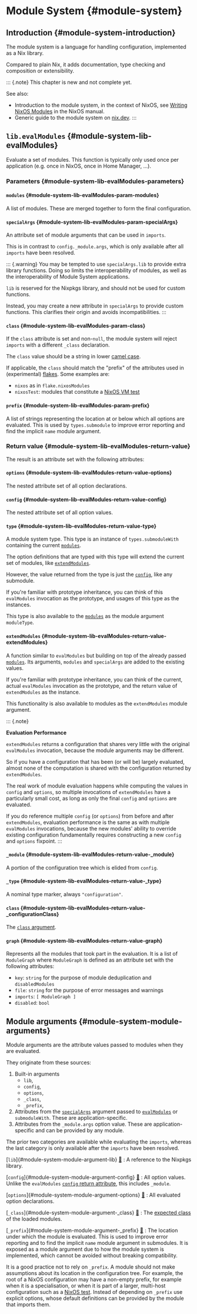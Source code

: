 # Module System {#module-system}

## Introduction {#module-system-introduction}

The module system is a language for handling configuration, implemented as a Nix library.

Compared to plain Nix, it adds documentation, type checking and composition or extensibility.

::: {.note}
This chapter is new and not complete yet.

See also:
- Introduction to the module system, in the context of NixOS, see [Writing NixOS Modules](https://nixos.org/manual/nixos/unstable/index.html#sec-writing-modules) in the NixOS manual.
- Generic guide to the module system on [nix.dev](https://nix.dev/tutorials/module-system/index.html).
:::

## `lib.evalModules` {#module-system-lib-evalModules}

Evaluate a set of modules. This function is typically only used once per application (e.g. once in NixOS, once in Home Manager, ...).

### Parameters {#module-system-lib-evalModules-parameters}

#### `modules` {#module-system-lib-evalModules-param-modules}

A list of modules. These are merged together to form the final configuration.
<!-- TODO link to section about merging, TBD -->

#### `specialArgs` {#module-system-lib-evalModules-param-specialArgs}

An attribute set of module arguments that can be used in `imports`.

This is in contrast to `config._module.args`, which is only available after all `imports` have been resolved.

::: {.warning}
You may be tempted to use `specialArgs.lib` to provide extra library functions. Doing so limits the interoperability of modules, as well as the interoperability of Module System applications.

`lib` is reserved for the Nixpkgs library, and should not be used for custom functions.

Instead, you may create a new attribute in `specialArgs` to provide custom functions.
This clarifies their origin and avoids incompatibilities.
:::

#### `class` {#module-system-lib-evalModules-param-class}

If the `class` attribute is set and non-`null`, the module system will reject `imports` with a different `_class` declaration.

The `class` value should be a string in lower [camel case](https://en.wikipedia.org/wiki/Camel_case).

If applicable, the `class` should match the "prefix" of the attributes used in (experimental) [flakes](https://nixos.org/manual/nix/stable/command-ref/new-cli/nix3-flake.html#description). Some examples are:

 - `nixos` as in `flake.nixosModules`
 - `nixosTest`: modules that constitute a [NixOS VM test](https://nixos.org/manual/nixos/stable/index.html#sec-nixos-tests)
<!-- We've only just started with `class`. You're invited to add a few more. -->

#### `prefix` {#module-system-lib-evalModules-param-prefix}

A list of strings representing the location at or below which all options are evaluated. This is used by `types.submodule` to improve error reporting and find the implicit `name` module argument.

### Return value {#module-system-lib-evalModules-return-value}

The result is an attribute set with the following attributes:

#### `options` {#module-system-lib-evalModules-return-value-options}

The nested attribute set of all option declarations.

#### `config` {#module-system-lib-evalModules-return-value-config}

The nested attribute set of all option values.

#### `type` {#module-system-lib-evalModules-return-value-type}

A module system type. This type is an instance of `types.submoduleWith` containing the current [`modules`](#module-system-lib-evalModules-param-modules).

The option definitions that are typed with this type will extend the current set of modules, like [`extendModules`](#module-system-lib-evalModules-return-value-extendModules).

However, the value returned from the type is just the [`config`](#module-system-lib-evalModules-return-value-config), like any submodule.

If you're familiar with prototype inheritance, you can think of this `evalModules` invocation as the prototype, and usages of this type as the instances.

This type is also available to the [`modules`](#module-system-lib-evalModules-param-modules) as the module argument `moduleType`.
<!-- TODO: document the module arguments. Using moduleType is like saying: suppose this configuration was extended. -->

#### `extendModules` {#module-system-lib-evalModules-return-value-extendModules}

A function similar to `evalModules` but building on top of the already passed [`modules`](#module-system-lib-evalModules-param-modules). Its arguments, `modules` and `specialArgs` are added to the existing values.

If you're familiar with prototype inheritance, you can think of the current, actual `evalModules` invocation as the prototype, and the return value of `extendModules` as the instance.

This functionality is also available to modules as the `extendModules` module argument.

::: {.note}

**Evaluation Performance**

`extendModules` returns a configuration that shares very little with the original `evalModules` invocation, because the module arguments may be different.

So if you have a configuration that has been (or will be) largely evaluated, almost none of the computation is shared with the configuration returned by `extendModules`.

The real work of module evaluation happens while computing the values in `config` and `options`, so multiple invocations of `extendModules` have a particularly small cost, as long as only the final `config` and `options` are evaluated.

If you do reference multiple `config` (or `options`) from before and after `extendModules`, evaluation performance is the same as with multiple `evalModules` invocations, because the new modules' ability to override existing configuration fundamentally requires constructing a new `config` and `options` fixpoint.
:::

#### `_module` {#module-system-lib-evalModules-return-value-_module}

A portion of the configuration tree which is elided from `config`.

<!-- TODO: when markdown migration is complete, make _module docs visible again and reference _module docs. Maybe move those docs into this chapter? -->

#### `_type` {#module-system-lib-evalModules-return-value-_type}

A nominal type marker, always `"configuration"`.

#### `class` {#module-system-lib-evalModules-return-value-_configurationClass}

The [`class` argument](#module-system-lib-evalModules-param-class).

#### `graph` {#module-system-lib-evalModules-return-value-graph}

Represents all the modules that took part in the evaluation.
It is a list of `ModuleGraph` where `ModuleGraph` is defined as an attribute set with the following attributes:

- `key`: `string` for the purpose of module deduplication and `disabledModules`
- `file`: `string` for the purpose of error messages and warnings
- `imports`: `[ ModuleGraph ]`
- `disabled`: `bool`

## Module arguments {#module-system-module-arguments}

Module arguments are the attribute values passed to modules when they are evaluated.

They originate from these sources:
1. Built-in arguments
    - `lib`,
    - `config`,
    - `options`,
    - `_class`,
    - `_prefix`,
2. Attributes from the [`specialArgs`] argument passed to [`evalModules`] or `submoduleWith`. These are application-specific.
3. Attributes from the `_module.args` option value. These are application-specific and can be provided by any module.

The prior two categories are available while evaluating the `imports`, whereas
the last category is only available after the `imports` have been resolved.

[`lib`]{#module-system-module-argument-lib} [🔗](#module-system-module-argument-lib)
: A reference to the Nixpkgs library.

[`config`]{#module-system-module-argument-config} [🔗](#module-system-module-argument-config)
: All option values.
  Unlike the `evalModules` [`config` return attribute](#module-system-lib-evalModules-return-value-config), this includes `_module`.

[`options`]{#module-system-module-argument-options} [🔗](#module-system-module-argument-options)
: All evaluated option declarations.

[`_class`]{#module-system-module-argument-_class} [🔗](#module-system-module-argument-_class)
: The [expected class](#module-system-lib-evalModules-param-class) of the loaded modules.

[`_prefix`]{#module-system-module-argument-_prefix} [🔗](#module-system-module-argument-_prefix)
: The location under which the module is evaluated.
  This is used to improve error reporting and to find the implicit `name` module argument in submodules.
  It is exposed as a module argument due to how the module system is implemented, which cannot be avoided without breaking compatibility.

  It is a good practice not to rely on `_prefix`. A module should not make assumptions about its location in the configuration tree.
  For example, the root of a NixOS configuration may have a non-empty prefix, for example when it is a specialisation, or when it is part of a larger, multi-host configuration such as a [NixOS test](https://nixos.org/manual/nixos/unstable/#sec-nixos-tests).
  Instead of depending on `_prefix` use explicit options, whose default definitions can be provided by the module that imports them.

<!-- markdown link aliases -->
[`evalModules`]: #module-system-lib-evalModules
[`specialArgs`]: #module-system-lib-evalModules-param-specialArgs
